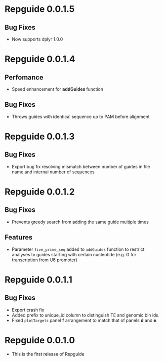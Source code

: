 # Repguide 0.0.1.5

## Bug Fixes
* Now supports dplyr 1.0.0

# Repguide 0.0.1.4

## Perfomance
* Speed enhancement for __addGuides__ function

## Bug Fixes
* Throws guides with identical sequence up to PAM before alignment

# Repguide 0.0.1.3

## Bug Fixes

* Export bug fix resolving mismatch between number of guides in file name and internal number of sequences 

# Repguide 0.0.1.2

## Bug Fixes

* Prevents greedy search from adding the same guide multiple times

## Features

* Parameter `five_prime_seq` added to `addGuides` function to restrict analyses to guides starting with certain nucleotide (e.g. G for transcription from U6 promoter)

# Repguide 0.0.1.1

## Bug Fixes

* Export crash fix
* Added prefix to unique_id column to distinguish TE and genomic bin ids.
* Fixed `plotTargets` panel __f__ arrangement to match that of panels __d__ and __e__.

# Repguide 0.0.1.0

* This is the first release of Repguide
